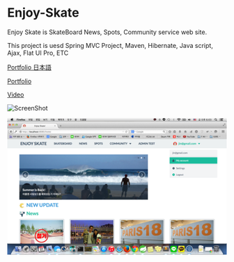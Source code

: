 # Enjoy-Skate
Enjoy Skate is SkateBoard News, Spots, Community service web site.

This project is uesd Spring MVC Project, Maven, Hibernate, Java script, Ajax, Flat UI Pro, ETC

[Portfolio 日本語](https://goo.gl/lUX7iB)

[Portfolio](https://drive.google.com/file/d/0B4b2SGlzWyXLTHIxMEp2UWYxTUU/view?usp=sharing)

[Video](https://drive.google.com/file/d/0B4b2SGlzWyXLa29LNWxYYndVQ1U/view?usp=sharing)

![ScreenShot](https://github.com/platonic7/enjoySkate/blob/master/src/main/webapp/resources/image/loginTest.png)

![ScreenShot](https://github.com/platonic7/enjoySkate/blob/master/src/main/webapp/resources/image/mainTest.png)

  
 
